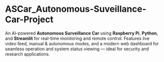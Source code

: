 # ASCar_Autonomous-Suveillance-Car-Project
An AI-powered **Autonomous Surveillance Car** using **Raspberry Pi**, **Python**, and **Streamlit** for real-time monitoring and remote control. Features live video feed, manual &amp; autonomous modes, and a modern web dashboard for seamless operation and system status viewing — ideal for security and research applications.
